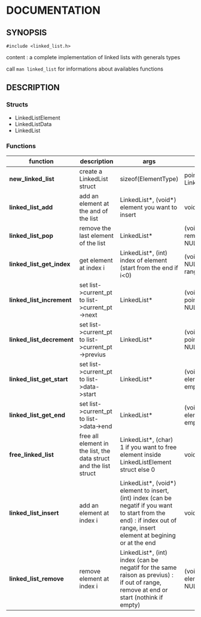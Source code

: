 # DOCUMENTATION

## SYNOPSIS

`#include <linked_list.h>`

content : a complete implementation of linked lists with generals types

call `man linked_list` for informations about availables functions

## DESCRIPTION

### Structs

- LinkedListElement
- LinkedListData
- LinkedList

### Functions

|function|description|args|return|
|--------|-----------|----|------|
|**new\_linked\_list**|create a LinkedList struct|sizeof(ElementType)|pointer on LinkedList\(LinkedList\*\)|
|**linked\_list\_add**|add an element at the and of the list|LinkedList\*, \(void\*\) element you want to insert|void|
|**linked\_list\_pop**|remove the last element of the list|LinkedList\*|\(void\*\) element removed from the list, NULL if list is empty|
|**linked\_list\_get\_index**|get element at index i|LinkedList\*, \(int\) index of element \(start from the end if i\<0\)|\(void\*\) element found, NULL if index out of range|
|**linked\_list\_increment**|set list\-\>current\_pt to list\-\>current\_pt\-\>next|LinkedList\*|\(void\*\) element pointed by current\_pt, NULL if end of list|
|**linked\_list\_decrement**|set list\-\>current\_pt to list\-\>current\_pt\-\>previus|LinkedList\*|\(void\*\) element pointed by current\_pt, NULL if start of list|
|**linked\_list\_get\_start**|set list\-\>current\_pt to list\-\>data\-\>start|LinkedList\*|\(void\*\) return first element, NULL if list is empty|
|**linked\_list\_get\_end**|set list\-\>current\_pt to list\-\>data\-\>end|LinkedList\*|\(void\*\) return last element, NULL if list is empty|
|**free\_linked\_list**|free all element in the list, the data struct and the list struct|LinkedList\*, (char) 1 if you want to free element inside LinkedListElement struct else 0|void|
|**linked\_list\_insert**|add an element at index i|LinkedList\*, \(void\*\) element to insert, \(int\) index \(can be negatif if you want to start from the end\) : if index out of range, insert element at begining or at the end|void|
|**linked\_list\_remove**|remove element at index i|LinkedList\*, \(int\) index \(can be negatif for the same raison as previus\) : if out of range, remove at end or start \(nothink if empty\)|\(void\*\)return the element removed, NULL if empty|



